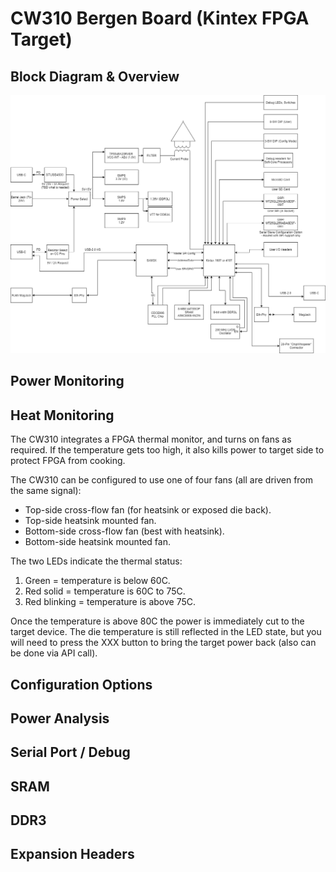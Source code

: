# CW310 Bergen Board (Kintex FPGA Target)

## Block Diagram & Overview

<img src="CW310block.png">

## Power Monitoring

## Heat Monitoring

The CW310 integrates a FPGA thermal monitor, and turns on fans as required. If the temperature gets too high, it also kills power to target side to protect FPGA from cooking.

The CW310 can be configured to use one of four fans (all are driven from the same signal):

* Top-side cross-flow fan (for heatsink or exposed die back).
* Top-side heatsink mounted fan.
* Bottom-side cross-flow fan (best with heatsink).
* Bottom-side heatsink mounted fan.

The two LEDs indicate the thermal status:

1. Green = temperature is below 60C.
2. Red solid = temperature is 60C to 75C.
3. Red blinking = temperature is above 75C.

Once the temperature is above 80C the power is immediately cut to the target device. The die temperature is still reflected in the LED state, but you will need to press the XXX button to bring the target power back (also can be done via API call).

## Configuration Options

## Power Analysis

## Serial Port / Debug

## SRAM

## DDR3

## Expansion Headers
